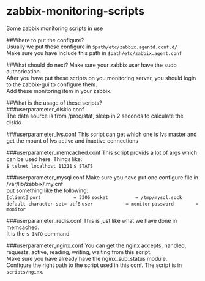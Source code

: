 zabbix-monitoring-scripts
=========================

Some zabbix monitoring scripts in use

##Where to put the configure?  
Usually we put these configure in `$path/etc/zabbix.agentd.conf.d/`  
Make sure you have include this path in `$path/etc/zabbix.agent.conf`  

##What should do next? 
Make sure your zabbix user have the sudo authorication.   
After you have put these scripts on you monitoring server, you should login to the zabbix-gui to configure them.  
Add these monitoring item in your zabbix.  


##What is the usage of these scripts?  
###userparameter_diskio.conf  
The data source is from /proc/stat, sleep in 2 seconds to calculate the diskio  

###userparameter_lvs.conf
This script can get which one is lvs master and get the mount of lvs active and inactive connections  

###userparameter_memcached.conf
This script provids a lot of args which can be used here. Things like:  
`$ telnet localhost 11211`
`$ STATS`

###userparameter_mysql.conf
Make sure you have put one configure file in /var/lib/zabbix/.my.cnf  
put something like the following:  
`[client]`
`port            = 3306`
`socket          = /tmp/mysql.sock`
`default-character-set= utf8`
`user            = monitor`
`password        = monitor`

###userparameter_redis.conf
This is just like what we have done in memcached.  
It is the `$ INFO` command

###userparameter_nginx.conf
You can get the nginx accepts, handled, requests, active, reading, writing, waiting from this script.  
Make sure you have already have the nginx_sub_status module.  
Configure the right path to the script used in this conf. The script is in `scripts/nginx`.  
